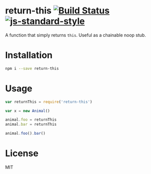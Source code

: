 # return-this [![Build Status](https://travis-ci.org/tjmehta/return-this.svg)](https://travis-ci.org/tjmehta/return-this) [![js-standard-style](https://img.shields.io/badge/code%20style-standard-brightgreen.svg?style=flat)](http://standardjs.com/)
A function that simply returns `this`. Useful as a chainable noop stub.

# Installation
```bash
npm i --save return-this
```

# Usage
```js
var returnThis = require('return-this')

var x = new Animal()

animal.foo = returnThis
animal.bar = returnThis

animal.foo().bar()
```

# License
MIT
